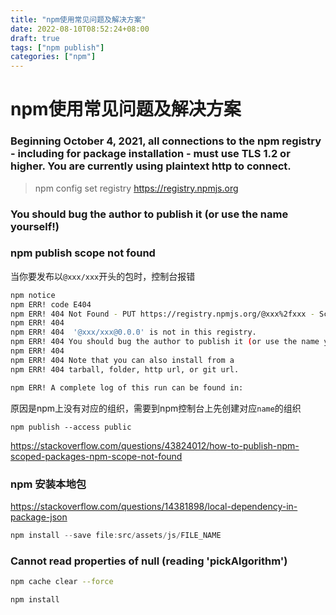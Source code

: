 ```yaml
---
title: "npm使用常见问题及解决方案"
date: 2022-08-10T08:52:24+08:00
draft: true
tags: ["npm publish"]
categories: ["npm"]
---
```


# npm使用常见问题及解决方案

### Beginning October 4, 2021, all connections to the npm registry - including for package installation - must use TLS 1.2 or higher. You are currently using plaintext http to connect.

> npm config set registry https://registry.npmjs.org

### You should bug the author to publish it (or use the name yourself!)


### npm publish scope not found

当你要发布以`@xxx/xxx`开头的包时，控制台报错

```bash
npm notice
npm ERR! code E404
npm ERR! 404 Not Found - PUT https://registry.npmjs.org/@xxx%2fxxx - Scope not found
npm ERR! 404
npm ERR! 404  '@xxx/xxx@0.0.0' is not in this registry.
npm ERR! 404 You should bug the author to publish it (or use the name yourself!)
npm ERR! 404
npm ERR! 404 Note that you can also install from a
npm ERR! 404 tarball, folder, http url, or git url.

npm ERR! A complete log of this run can be found in:
```

原因是npm上没有对应的组织，需要到npm控制台上先创建对应`name`的组织

`npm publish --access public`


https://stackoverflow.com/questions/43824012/how-to-publish-npm-scoped-packages-npm-scope-not-found


### npm 安装本地包

https://stackoverflow.com/questions/14381898/local-dependency-in-package-json

```js
npm install --save file:src/assets/js/FILE_NAME
```


### Cannot read properties of null (reading 'pickAlgorithm')

```bash
npm cache clear --force

npm install
```